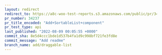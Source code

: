 ```yaml
---
layout: redirect
redirect_to: https://a8c-woo-test-reports.s3.amazonaws.com/public/pr/34237/api/index.html
pr_number: 34237
pr_title_encoded: "Add+SortableList+component"
pr_test_type: api
last_published: "2022-08-09 00:05:55 +0000"
commit_sha: 8e5d4ccc1bde1d537b4fa1d9c998bf721fe3fd8e
commit_message: "Add readme"
branch_name: add/draggable-list
---
```


